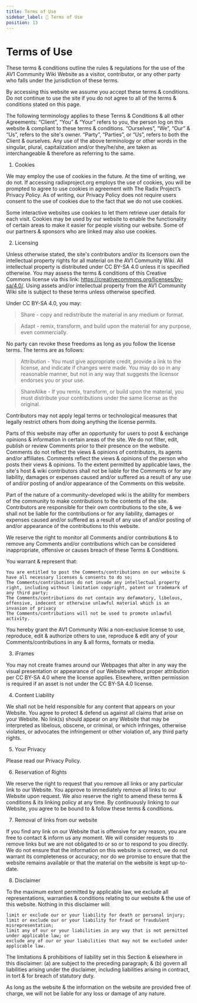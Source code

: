 ```yaml
---
title: Terms of Use
sidebar_label: 🤝 Terms of Use
position: 13
---
```


# Terms of Use

These terms & conditions outline the rules & regulations for the use of the AV1 Community Wiki Website as a visitor, contributor, or any other party who falls under the jurisdiction of these terms.

By accessing this website we assume you accept these terms & conditions. Do not continue to use the site if you do not agree to all of the terms & conditions stated on this page.

The following terminology applies to these Terms & Conditions & all other Agreements: “Client”, “You” & “Your” refers to you, the person log on this website & compliant to these terms & conditions. “Ourselves”, “We”, “Our” & “Us”, refers to the site's owner. “Party”, “Parties”, or “Us”, refers to both the Client & ourselves. Any use of the above terminology or other words in the singular, plural, capitalization and/or they/he/she, are taken as interchangeable & therefore as referring to the same.

1. Cookies

We may employ the use of cookies in the future. At the time of writing, we do not. If accessing radixproject.org employs the use of cookies, you will be prompted to agree to use cookies in agreement with The Radix Project’s Privacy Policy. As of writing, our Privacy Policy does not require users consent to the use of cookies due to the fact that we do not use cookies.

Some interactive websites use cookies to let them retrieve user details for each visit. Cookies may be used by our website to enable the functionality of certain areas to make it easier for people visiting our website. Some of our partners & sponsors who are linked may also use cookies.

2. Licensing

Unless otherwise stated, the site's contributors and/or its licensors own the intellectual property rights for all material on the AV1 Community Wiki. All intellectual property is distributed under CC BY-SA 4.0 unless it is specified otherwise. You may assess the terms & conditions of this Creative Commons license via this link: https://creativecommons.org/licenses/by-sa/4.0/. Using assets and/or intellectual property from the AV1 Community Wiki site is subject to these terms unless otherwise specified.

Under CC BY-SA 4.0, you may:

> Share - copy and redistribute the material in any medium or format.

> Adapt - remix, transform, and build upon the material for any purpose, even commercially.

No party can revoke these freedoms as long as you follow the license terms. The terms are as follows:

> Attribution - You must give appropriate credit, provide a link to the license, and indicate if changes were made. You may do so in any reasonable manner, but not in any way that suggests the licensor endorses you or your use.

> ShareAlike - If you remix, transform, or build upon the material, you must distribute your contributions under the same license as the original.

Contributors may not apply legal terms or technological measures that legally restrict others from doing anything the license permits.

Parts of this website may offer an opportunity for users to post & exchange opinions & information in certain areas of the site. We do not filter, edit, publish or review Comments prior to their presence on the website. Comments do not reflect the views & opinions of contributors, its agents and/or affiliates. Comments reflect the views & opinions of the person who posts their views & opinions. To the extent permitted by applicable laws, the site's host & wiki contributors shall not be liable for the Comments or for any liability, damages or expenses caused and/or suffered as a result of any use of and/or posting of and/or appearance of the Comments on this website.

Part of the nature of a community-developed wiki is the ability for members of the community to make contributions to the contents of the site. Contributors are responsible for their own contributions to the site, & we shall not be liable for the contributions or for any liability, damages or expenses caused and/or suffered as a result of any use of and/or posting of and/or appearance of the contributions to this website.

We reserve the right to monitor all Comments and/or contributions & to remove any Comments and/or contributions which can be considered inappropriate, offensive or causes breach of these Terms & Conditions.

You warrant & represent that:

    You are entitled to post the Comments/contributions on our website & have all necessary licenses & consents to do so;
    The Comments/contributions do not invade any intellectual property right, including without limitation copyright, patent or trademark of any third party;
    The Comments/contributions do not contain any defamatory, libelous, offensive, indecent or otherwise unlawful material which is an invasion of privacy
    The Comments/contributions will not be used to promote unlawful activity.

You hereby grant the AV1 Community Wiki a non-exclusive license to use, reproduce, edit & authorize others to use, reproduce & edit any of your Comments/contributions in any & all forms, formats or media.

3. iFrames

You may not create frames around our Webpages that alter in any way the visual presentation or appearance of our Website without proper attribution per CC BY-SA 4.0 where the license applies. Elsewhere, written permission is required if an asset is not under the CC BY-SA 4.0 license.

4. Content Liability

We shall not be held responsible for any content that appears on your Website. You agree to protect & defend us against all claims that arise on your Website. No link(s) should appear on any Website that may be interpreted as libelous, obscene, or criminal, or which infringes, otherwise violates, or advocates the infringement or other violation of, any third party rights.

5. Your Privacy

Please read our Privacy Policy.

6. Reservation of Rights

We reserve the right to request that you remove all links or any particular link to our Website. You approve to immediately remove all links to our Website upon request. We also reserve the right to amend these terms & conditions & its linking policy at any time. By continuously linking to our Website, you agree to be bound to & follow these terms & conditions.

7. Removal of links from our website

If you find any link on our Website that is offensive for any reason, you are free to contact & inform us any moment. We will consider requests to remove links but we are not obligated to or so or to respond to you directly. We do not ensure that the information on this website is correct, we do not warrant its completeness or accuracy; nor do we promise to ensure that the website remains available or that the material on the website is kept up-to-date.

8. Disclaimer

To the maximum extent permitted by applicable law, we exclude all representations, warranties & conditions relating to our website & the use of this website. Nothing in this disclaimer will:

    limit or exclude our or your liability for death or personal injury;
    limit or exclude our or your liability for fraud or fraudulent misrepresentation;
    limit any of our or your liabilities in any way that is not permitted under applicable law; or
    exclude any of our or your liabilities that may not be excluded under applicable law.

The limitations & prohibitions of liability set in this Section & elsewhere in this disclaimer: (a) are subject to the preceding paragraph; & (b) govern all liabilities arising under the disclaimer, including liabilities arising in contract, in tort & for breach of statutory duty.

As long as the website & the information on the website are provided free of charge, we will not be liable for any loss or damage of any nature.